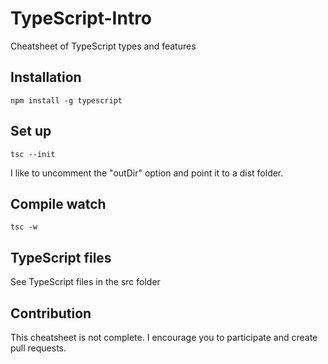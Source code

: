 # TypeScript-Intro
Cheatsheet of TypeScript types and features

## Installation
`npm install -g typescript`

## Set up
`tsc --init`

I like to uncomment the "outDir" option and point it to a dist folder.

## Compile watch
`tsc -w`

## TypeScript files
See TypeScript files in the src folder

## Contribution
This cheatsheet is not complete. I encourage you to participate and create pull requests.
